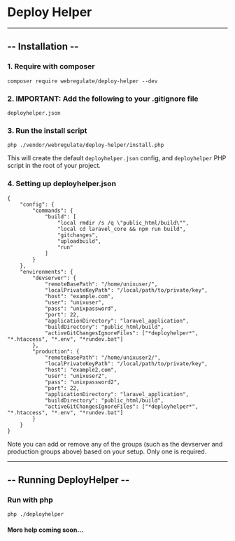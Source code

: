 # Deploy Helper
---
## -- Installation --
### 1. Require with composer
```
composer require webregulate/deploy-helper --dev
```

### 2. IMPORTANT: Add the following to your .gitignore file
```
deployhelper.json
```

### 3. Run the install script
```
php ./vendor/webregulate/deploy-helper/install.php
```
This will create the default `deployhelper.json` config, and `deployhelper` PHP script in the root of your project.

### 4. Setting up deployhelper.json
```
{
    "config": {
        "commands": {
            "build": [
                "local rmdir /s /q \"public_html/build\"",
                "local cd laravel_core && npm run build",
                "gitchanges",
                "uploadbuild",
                "run"
            ]
        }
    },
    "environments": {
        "devserver": {
            "remoteBasePath": "/home/unixuser/",
            "localPrivateKeyPath": "/local/path/to/private/key",
            "host": "example.com",
            "user": "unixuser",
            "pass": "unixpassword",
            "port": 22,
            "applicationDirectory": "laravel_application",
            "buildDirectory": "public_html/build",
            "activeGitChangesIgnoreFiles": ["*deployhelper*", "*.htaccess", "*.env", "*rundev.bat"]
        },
        "production": {
            "remoteBasePath": "/home/unixuser2/",
            "localPrivateKeyPath": "/local/path/to/private/key",
            "host": "example2.com",
            "user": "unixuser2",
            "pass": "unixpassword2",
            "port": 22,
            "applicationDirectory": "laravel_application",
            "buildDirectory": "public_html/build",
            "activeGitChangesIgnoreFiles": ["*deployhelper*", "*.htaccess", "*.env", "*rundev.bat"]
        }
    }
}
```
Note you can add or remove any of the groups (such as the devserver and production groups above) based on your setup. Only one is required.

---
## -- Running DeployHelper --

### Run with php
```
php ./deployhelper
```

#### More help coming soon...
